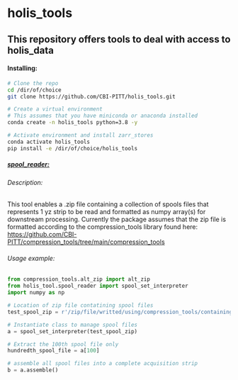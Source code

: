 # holis_tools

## This repository offers tools to deal with access to holis_data

#### Installing:

```bash
# Clone the repo
cd /dir/of/choice
git clone https://github.com/CBI-PITT/holis_tools.git

# Create a virtual environment
# This assumes that you have miniconda or anaconda installed
conda create -n holis_tools python=3.8 -y

# Activate environment and install zarr_stores
conda activate holis_tools
pip install -e /dir/of/choice/holis_tools
```



##### <u>spool_reader:</u>

###### Description:

This tool enables a .zip file containing a collection of spools files that represents 1 yz strip to be read and formatted as numpy array(s) for downstream processing. Currently the package assumes that the zip file is formatted according to the compression_tools library found here: https://github.com/CBI-PITT/compression_tools/tree/main/compression_tools

###### Usage example:

```python
from compression_tools.alt_zip import alt_zip
from holis_tool.spool_reader import spool_set_interpreter
import numpy as np

# Location of zip file contatining spool files
test_spool_zip = r'/zip/file/writted/using/compression_tools/containing/spool/files.zip'

# Instantiate class to manage spool files
a = spool_set_interpreter(test_spool_zip)

# Extract the 100th spool file only
hundredth_spool_file = a[100]

# assemble all spool files into a complete acquisition strip
b = a.assemble()
```

